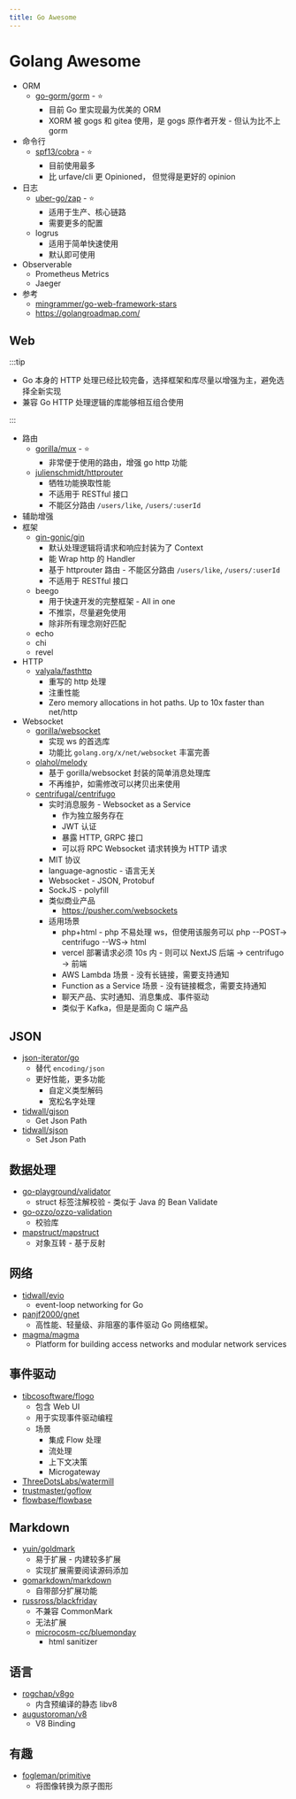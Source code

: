 ```yaml
---
title: Go Awesome
---
```


# Golang Awesome

* ORM
  * [go-gorm/gorm](https://github.com/go-gorm/gorm) - ⭐️
    * 目前 Go 里实现最为优美的 ORM
    * XORM 被 gogs 和 gitea 使用，是 gogs 原作者开发 - 但认为比不上 gorm
* 命令行
  * [spf13/cobra](https://github.com/spf13/cobra) - ⭐️
    * 目前使用最多
    * 比 urfave/cli 更 Opinioned， 但觉得是更好的 opinion
* 日志
  * [uber-go/zap](https://github.com/uber-go/zap) - ⭐️
    * 适用于生产、核心链路
    * 需要更多的配置
  * logrus
    * 适用于简单快速使用
    * 默认即可使用
* Observerable
  * Prometheus Metrics
  * Jaeger
* 参考
  * [mingrammer/go-web-framework-stars](https://github.com/mingrammer/go-web-framework-stars)
  * https://golangroadmap.com/
## Web

:::tip

* Go 本身的 HTTP 处理已经比较完备，选择框架和库尽量以增强为主，避免选择全新实现
* 兼容 Go HTTP 处理逻辑的库能够相互组合使用

:::

* 路由
  * [gorilla/mux](https://github.com/gorilla/mux) - ⭐️
    * 非常便于使用的路由，增强 go http 功能
  * [julienschmidt/httprouter](https://github.com/julienschmidt/httprouter)
    * 牺牲功能换取性能
    * 不适用于 RESTful 接口
    * 不能区分路由 `/users/like`, `/users/:userId`
* 辅助增强
* 框架
  * [gin-gonic/gin](https://github.com/gin-gonic/gin)
    * 默认处理逻辑将请求和响应封装为了 Context
    * 能 Wrap http 的 Handler
    * 基于 httprouter 路由 - 不能区分路由 `/users/like`, `/users/:userId`
    * 不适用于 RESTful 接口
  * beego
    * 用于快速开发的完整框架 - All in one
    * 不推崇，尽量避免使用
    * 除非所有理念刚好匹配
  * echo
  * chi
  * revel
* HTTP
  * [valyala/fasthttp](http://github.com/valyala/fasthttp)
    * 重写的 http 处理
    * 注重性能
    * Zero memory allocations in hot paths. Up to 10x faster than net/http
* Websocket
  * [gorilla/websocket](https://github.com/gorilla/websocket)
    * 实现 ws 的首选库
    * 功能比 `golang.org/x/net/websocket` 丰富完善
  * [olahol/melody](https://github.com/olahol/melody)
    * 基于 gorilla/websocket 封装的简单消息处理库
    * 不再维护，如需修改可以拷贝出来使用
  * [centrifugal/centrifugo](https://github.com/centrifugal/centrifugo)
    * 实时消息服务 - Websocket as a Service
      * 作为独立服务存在
      * JWT 认证
      * 暴露 HTTP, GRPC 接口
      * 可以将 RPC Websocket 请求转换为 HTTP 请求
    * MIT 协议
    * language-agnostic - 语言无关
    * Websocket - JSON, Protobuf
    * SockJS - polyfill
    * 类似商业产品
      * https://pusher.com/websockets
    * 适用场景
      * php+html - php 不易处理 ws，但使用该服务可以 php --POST-> centrifugo --WS-> html
      * vercel 部署请求必须 10s 内 - 则可以 NextJS 后端 -> centrifugo -> 前端
      * AWS Lambda 场景 - 没有长链接，需要支持通知
      * Function as a Service 场景 - 没有链接概念，需要支持通知
      * 聊天产品、实时通知、消息集成、事件驱动
      * 类似于 Kafka，但是是面向 C 端产品

## JSON
* [json-iterator/go](https://github.com/json-iterator/go)
  * 替代 `encoding/json`
  * 更好性能，更多功能
    * 自定义类型解码
    * 宽松名字处理
* [tidwall/gjson](https://github.com/tidwall/gjson)
  * Get Json Path
* [tidwall/sjson](https://github.com/tidwall/sjson)
  * Set Json Path


## 数据处理
* [go-playground/validator](https://github.com/go-playground/validator)
  * struct 标签注解校验 - 类似于 Java 的 Bean Validate
* [go-ozzo/ozzo-validation](https://github.com/go-ozzo/ozzo-validation)
  * 校验库
* [mapstruct/mapstruct](https://github.com/mapstruct/mapstruct)
  * 对象互转 - 基于反射

## 网络
* [tidwall/evio](https://github.com/tidwall/evio)
  * event-loop networking for Go
* [panjf2000/gnet](https://github.com/panjf2000/gnet)
  * 高性能、轻量级、非阻塞的事件驱动 Go 网络框架。
* [magma/magma](https://github.com/magma/magma)
  * Platform for building access networks and modular network services

## 事件驱动
* [tibcosoftware/flogo](https://github.com/tibcosoftware/flogo)
  * 包含 Web UI
  * 用于实现事件驱动编程
  * 场景
    * 集成 Flow 处理
    * 流处理
    * 上下文决策
    * Microgateway
* [ThreeDotsLabs/watermill](https://github.com/ThreeDotsLabs/watermill)
* [trustmaster/goflow](https://github.com/trustmaster/goflow)
* [flowbase/flowbase](https://github.com/flowbase/flowbase)

## Markdown
* [yuin/goldmark](https://github.com/yuin/goldmark)
  * 易于扩展 - 内建较多扩展
  * 实现扩展需要阅读源码添加
* [gomarkdown/markdown](https://github.com/gomarkdown/markdown)
  * 自带部分扩展功能
* [russross/blackfriday](https://github.com/russross/blackfriday)
  * 不兼容 CommonMark
  * 无法扩展
  * [microcosm-cc/bluemonday](https://github.com/microcosm-cc/bluemonday)
    * html sanitizer

## 语言
* [rogchap/v8go](https://github.com/rogchap/v8go)
  * 内含预编译的静态 libv8
* [augustoroman/v8](https://github.com/augustoroman/v8)
  * V8 Binding

## 有趣
* [fogleman/primitive](https://github.com/fogleman/primitive)
  * 将图像转换为原子图形
